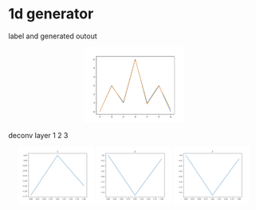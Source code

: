 
# 1d generator

label and generated outout 
<p align="center"> <img src="label_output.png"  width = 40%  /></p>

deconv layer 1 2 3
<p align="center"> <img src="Figure_1.png"  width =30%  />  <img src="Figure_2.png"  width = 30%  />  <img src="Figure_2.png"  width = 30%  /></p>


